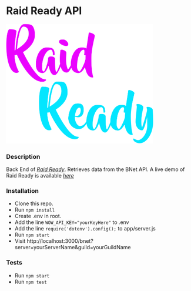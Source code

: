 # Raid Ready API
<img src="https://raw.githubusercontent.com/OMGDuke/raid-ready/master/app/assets/img/logo.png" alt="Raid Ready Logo" style="width:400px;"/>

### Description
Back End of [*Raid Ready*](https://github.com/OMGDuke/raid-ready). Retrieves data from the BNet API. A live demo of Raid Ready is available [*here*](https://raid-ready.herokuapp.com)

### Installation
- Clone this repo.
- Run `npm install`
- Create .env in root.
- Add the line `WOW_API_KEY="yourKeyHere"` to .env
- Add the line `require('dotenv').config();` to app/server.js
- Run `npm start`
- Visit http://localhost:3000/bnet?server=yourServerName&guild=yourGuildName

### Tests
- Run `npm start`
- Run `npm test`
